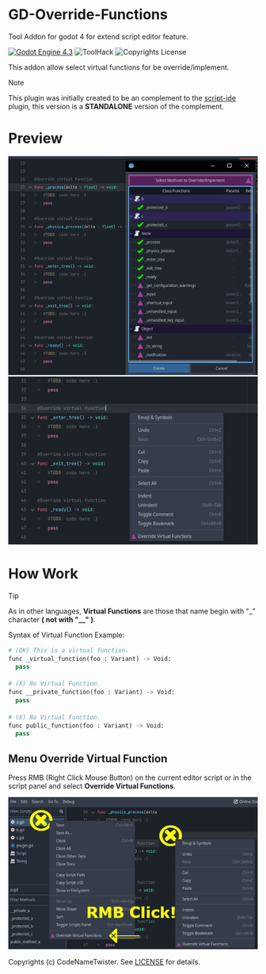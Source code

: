 # GD-Override-Functions
Tool Addon for godot 4 for extend script editor feature.

[![Godot Engine 4.3](https://img.shields.io/badge/Godot_Engine-4.x-blue)](https://godotengine.org/) ![ToolHack](https://img.shields.io/badge/Tool-Addon-green) ![Copyrights License](https://img.shields.io/badge/License-MIT-blue)


This addon allow select virtual functions for be override/implement.

>[!NOTE]
>This plugin was initially created to be an complement to the [script-ide](https://godotengine.org/asset-library/asset/2206) plugin, this version is a **STANDALONE** version of the complement.

# Preview
![image_preview0](images/img0.png)
![image_preview1](images/img2.jpg)

# How Work
>[!TIP]
>As in other languages, **Virtual Functions** are those that name begin with "_" character **( not with "__" )**.

Syntax of Virtual Function Example:
```python
# (OK) This is a virtual function.
func _virtual_function(foo : Variant) -> Void:
  pass

# (X) No Virtual Function.
func __private_function(foo : Variant) -> Void:
  pass

# (X) No Virtual Function.
func public_function(foo : Variant) -> Void:
  pass
```
## Menu Override Virtual Function
Press RMB (Right Click Mouse Button) on the current editor script or in the script panel and select **Override Virtual Functions**.

![example](images/img1.jpg)

Copyrights (c) CodeNameTwister. See [LICENSE](LICENSE) for details.

[godot engine]: https://godotengine.org/

